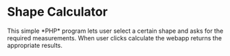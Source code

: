 <h1>Shape Calculator</h1>
This simple *PHP* program lets user select a certain shape and asks for the required measurements. When user clicks calculate the webapp returns the appropriate results.
